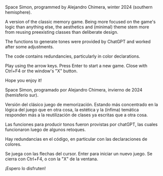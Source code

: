 Space Simon, programmed by Alejandro Chimera, winter 2024 (southern hemisphere).

A version of the classic memory game. Being more focused on the game's logic
than anything else, the aesthetics and (minimal) theme stem more from reusing
preexisting classes than deliberate design.

The functions to generate tones were provided by ChatGPT and worked after
some adjustments.

The code contains redundancies, particularly in color declarations.

Play using the arrow keys. Press Enter to start a new game.
Close with Ctrl+F4 or the window's "X" button.

Hope you enjoy it!


Space Simon, programado por Alejandro Chimera, invierno de 2024 (hemisferio sur).

Versión del clásico juego de memorización. Estando más concentrado en la lógica
del juego que en otra cosa, la estética y la (ínfima) temática responden más a
la reutilización de clases ya escritas que a otra cosa.

Las funciones para producir tonos fueron provistas por chatGPT, las cuales
funcionaron luego de algunos retoques.

Hay redundancias en el código, en particular con las declaraciones de colores.

Se juega con las flechas del cursor. Enter para iniciar un nuevo juego.
Se cierra con Ctrl+F4, o con la "X" de la ventana.

¡Espero lo disfruten!
